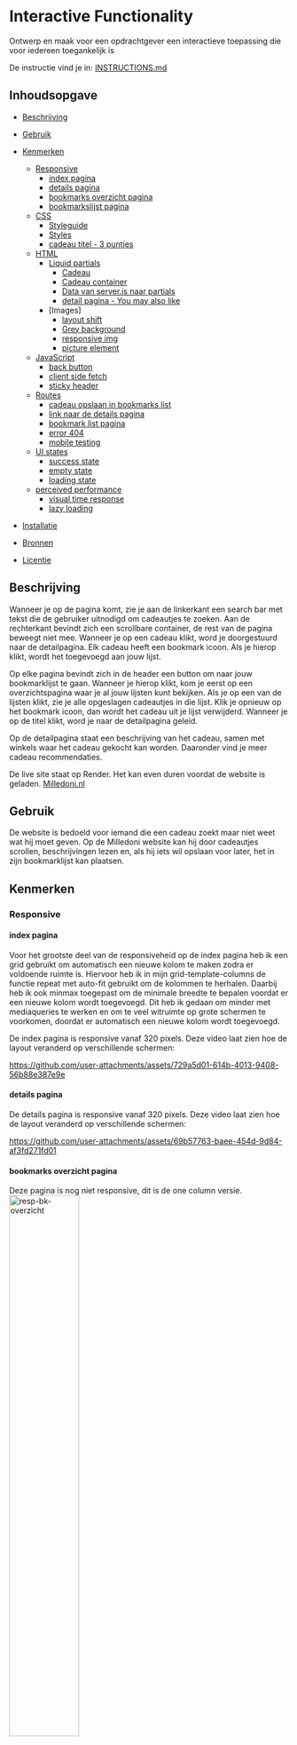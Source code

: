 # Interactive Functionality

Ontwerp en maak voor een opdrachtgever een interactieve toepassing die voor iedereen toegankelijk is

De instructie vind je in: [INSTRUCTIONS.md](https://github.com/fdnd-task/the-web-is-for-everyone-interactive-functionality/blob/main/docs/INSTRUCTIONS.md)


## Inhoudsopgave

  * [Beschrijving](#beschrijving)

  * [Gebruik](#gebruik)

  * [Kenmerken](#kenmerken)
      * [Responsive](#Responsive)<br/>
          * [index pagina](#index-pagina)<br/>
          * [details pagina](#details-pagina)<br/>
          * [bookmarks overzicht pagina](#bookmarks-overzicht-pagina)<br/>
          * [bookmarkslijst pagina](#bookmarkslijst-pagina)<br/>
      * [CSS](#CSS)<br/>
          * [Styleguide](#Styleguide)<br/>
          * [Styles](#Styles)<br/>
          * [cadeau titel - 3 puntjes](#cadeau-titel---3-puntjes)<br/>
      * [HTML](#HTML)<br/>
          * [Liquid partials](#Liquid-partials)<br/>
              * [Cadeau](#Cadeau)<br/>
              * [Cadeau container](#Cadeau-container)<br/>
              * [Data van server.js naar partials](#Data-van-serverJS-naar-partials)<br/>
              * [detail pagina - You may also like](#detail-pagina---you-may-also-like)<br/>
          * [Images]<br/>
              * [layout shift](#layout-shift)<br/>
              * [Grey background](#grey-background)<br/>
              * [responsive img](#responsive-img)<br/>
              * [picture element](#picture-element)<br/>
      * [JavaScript](#JavaScript)<br/>
          * [back button](#back-button)<br/>
          * [client side fetch](#client-side-fetch)<br/>
          * [sticky header](#sticky-header)<br/>
      * [Routes](#Routes)<br/>
          * [cadeau opslaan in bookmarks list](#cadeau-opslaan-in-bookmarks-list)<br/>
          * [link naar de details pagina](#link-naar-de-details-pagina)<br/>
          * [bookmark list pagina](#bookmark-list-pagina)<br/>
          * [error 404](#error-404)<br/>
          * [mobile testing](#mobile-testing)<br/>
      * [UI states](#UI-states)<br/>
          * [success state](#success-state)<br/>
          * [empty state](#empty-state)<br/>
          * [loading state](#loading-state)<br/>
      * [perceived performance](#perceived-performance)<br/>
          * [visual time response](#visual-time-response)<br/>
          * [lazy loading](#lazy-loading)<br/>

  * [Installatie](#installatie)

  * [Bronnen](#bronnen)

  * [Licentie](#licentie)

## Beschrijving
<!-- Bij Beschrijving staat kort beschreven wat voor project het is en wat je hebt gemaakt -->
<!-- Voeg een mooie poster visual of video toe 📸 -->
<!-- Voeg een link toe naar GitHub Pages 🌐-->
Wanneer je op de pagina komt, zie je aan de linkerkant een search bar met tekst die de gebruiker uitnodigd om cadeautjes te zoeken.
Aan de rechterkant bevindt zich een scrollbare container, de rest van de pagina beweegt niet mee.
Wanneer je op een cadeau klikt, word je doorgestuurd naar de detailpagina.
Elk cadeau heeft een bookmark icoon. Als je hierop klikt, wordt het toegevoegd aan jouw lijst.

Op elke pagina bevindt zich in de header een button om naar jouw bookmarklijst te gaan.
Wanneer je hierop klikt, kom je eerst op een overzichtspagina waar je al jouw lijsten kunt bekijken.
Als je op een van de lijsten klikt, zie je alle opgeslagen cadeautjes in die lijst.
Klik je opnieuw op het bookmark icoon, dan wordt het cadeau uit je lijst verwijderd.
Wanneer je op de titel klikt, word je naar de detailpagina geleid.

Op de detailpagina staat een beschrijving van het cadeau, samen met winkels waar het cadeau gekocht kan worden.
Daaronder vind je meer cadeau recommendaties.

De live site staat op Render. Het kan even duren voordat de website is geladen.
[Milledoni.nl](https://user-experience-enhanced-website-0mef.onrender.com)

## Gebruik
<!-- Bij Gebruik staat de user story, hoe het werkt en wat je er mee kan. -->
De website is bedoeld voor iemand die een cadeau zoekt maar niet weet wat hij moet geven.
Op de Milledoni website kan hij door cadeautjes scrollen, beschrijvingen lezen en, als hij iets wil opslaan voor later, het in zijn bookmarklijst kan plaatsen.

## Kenmerken
<!-- Bij Kenmerken staat welke technieken zijn gebruikt en hoe. Wat is de HTML structuur? Wat zijn de belangrijkste dingen in CSS? Wat is er met JS gedaan en hoe? Misschien heb je iets met NodeJS gedaan, of heb je een framework of library gebruikt? -->
### Responsive
#### index pagina
Voor het grootste deel van de responsiveheid op de index pagina heb ik een grid gebruikt om automatisch een nieuwe kolom te maken zodra er voldoende ruimte is. Hiervoor heb ik in mijn grid-template-columns de functie repeat met auto-fit gebruikt om de kolommen te herhalen. Daarbij heb ik ook minmax toegepast om de minimale breedte te bepalen voordat er een nieuwe kolom wordt toegevoegd.
Dit heb ik gedaan om minder met mediaqueries te werken en om te veel witruimte op grote schermen te voorkomen, doordat er automatisch een nieuwe kolom wordt toegevoegd.

De index pagina is responsive vanaf 320 pixels. Deze video laat zien hoe de layout veranderd op verschillende schermen:<br/>

https://github.com/user-attachments/assets/729a5d01-614b-4013-9408-56b88e387e9e


#### details pagina
De details pagina is responsive vanaf 320 pixels. Deze video laat zien hoe de layout veranderd op verschillende schermen:<br/>

https://github.com/user-attachments/assets/69b57763-baee-454d-9d84-af3fd271fd01

#### bookmarks overzicht pagina
Deze pagina is nog niet responsive, dit is de one column versie.<br/>
<img src="/bewijslast/resp-bk-overzicht.png" alt="resp-bk-overzicht" style="width: 50%;">


#### bookmarkslijst pagina
De bookmarkslijst pagina is ook responsive vanaf 320 pixels. Deze video laat zien hoe de layout veranderd op verschillende schermen:<br/>

https://github.com/user-attachments/assets/7bc22186-fdb5-4781-baea-31507d01cd20

### CSS
### Styleguide
De huisstijl is gebaseerd op dit [figma design](https://www.figma.com/design/4NBbUuyXIrZ7VFHaDAHJLs/milledoni-design?node-id=6-23251&t=GgUuJZRB3GWeNTFB-1)

De font sizes voor de titels zijn responsive gemaakt met clamp(), zodat ze op kleine schermen niet te groot lijken.
Tijdens de sprint review van sprint 9 gaf de opdrachtgever aan dat de font sizes niet overeenkwamen met het design. Dit kwam doordat ik gebruikmaakte van responsive font sizes.

Om dit op te lossen heb ik media queries gebruikt:
– Op de desktop versie gebruik ik vaste font sizes, zodat deze overeenkomen met het design.
– Op mobiele apparaten blijven de responsive font sizes actief, zodat de tekst goed schaalt en niet te groot wordt weergegeven.
https://github.com/vsheo/user-experience-enhanced-website/blob/584e67f860e7df4a24380b985f87eff62b19aff7/public/styles/milledoni.css#L33-L40

Naamgeving van custom properties: Het eerste woord (en soms ook het tweede) geeft aan waarvoor de custom property bedoeld is, en het laatste woord geeft aan wat er wordt veranderd.

Bijvoorbeeld, 'background-primary': het eerste woord geeft aan dat het voor de achtergrond bedoeld is, en het tweede woord geeft aan dat het de primaire kleur is.
https://github.com/vsheo/user-experience-enhanced-website/blob/584e67f860e7df4a24380b985f87eff62b19aff7/public/styles/milledoni.css#L13

In dit voorbeeld gebruik ik twee woorden om aan te geven voor welk element de custom property bedoeld is, en daarna wat het veranderd.
voorbeeld
--font-weight-regular
font-weight geeft aan dat het met de fonts te maken heeft, en regular geeft aan dat het de standaard font weight is.
voor de font weight benaming heb ik aangehouden hoe het in de font .ttf file heeft
hier zijn de font-weight cuistom properties in css stylesheet
https://github.com/vsheo/user-experience-enhanced-website/blob/584e67f860e7df4a24380b985f87eff62b19aff7/public/styles/milledoni.css#L42-L47

### Styles
In de Liquid-bestanden hebben de partials en elke pagina hun eigen CSS, die genest is. De main van de pagina's wordt genoemd naar de pagina naam, gevolgd door -main. Voor de partials gebruiken ze de class van de container.<br/>
<img src="/bewijslast/css-main-nest.png" alt="css-main-nest" style="width: 50%;"><br/>
<img src="/bewijslast/css-partials-nest.png" alt="css-partials-nest" style="width: 50%;">

Verder zijn alle HTML blokken in CSS ook genest. Bijvoorbeeld een article met meerdere elementen daarin.
In HTML geef ik het een class, en in CSS worden alle elementen binnen die class op dezelfde volgorde genest.
Voorbeeld van een article:
https://github.com/vsheo/user-experience-enhanced-website/blob/584e67f860e7df4a24380b985f87eff62b19aff7/views/details.liquid#L46-L53
Bijbehorende CSS:
https://github.com/vsheo/user-experience-enhanced-website/blob/584e67f860e7df4a24380b985f87eff62b19aff7/public/styles/style.css#L529-L613


### cadeau titel - 3 puntjes
Sommige cadeautjes hebben lange titels, waardoor sommige cadeautjes hoger werden dan andere.
Dit kwam doordat de titels soms meerdere regels in beslag namen.
Ik heb dit opgelost door de titels te verkorten met drie puntjes als ze te lang zijn:
– Op mobiel worden titels beperkt tot maximaal 1 regel.
– Op desktop versie tot maximaal 2 regels.

Hierdoor blijven alle cadeaukaartjes even hoog en behouden ze een consistente layout.
Verkorte titel op mobiel:<br/>
<img src="/bewijslast/gift-title-1.png" alt="gift-title-1" style="width: 30%;"><br/>
verkorte titel op desktop:<br/>
<img src="/bewijslast/gift-title-2.png" alt="gift-title-2" style="width: 30%;">


### HTML
In HTML hebben blok elementen, zoals article, een lege regel erboven en eronder.
Inline elementen, zoals svg en anchor tag, staan op één regel.

Er zijn soms uitzonderingen, zoals een anchor tag met een svg en tekst erin. In dat geval krijgen zowel de svg als de tekst hun eigen regel, zodat alle elementen binnen de anchor tag zichtbaar blijven.
https://github.com/vsheo/user-experience-enhanced-website/blob/584e67f860e7df4a24380b985f87eff62b19aff7/views/bk-overzicht.liquid#L25-L28


### Liquid partials
De herhalende stukken HTML-code op de website zijn in een aparte Liquid-bestand geplaatst. Hierdoor kunnen ze met Liquid op de juiste plek worden ingeladen. Ik heb dit gedaan zodat ik dezelfde code op meerdere plekken kan gebruiken, wat mijn code DRY (Don't Repeat Yourself) maakt. Als er een aanpassing in de HTML nodig is, hoeft dit maar op plek te gebeuren.


#### Cadeau
Dit article voor de cadeautjes wordt gebruikt op de index pagina, de detail pagina en de bookmarklijst pagina.
https://github.com/vsheo/user-experience-enhanced-website/blob/584e67f860e7df4a24380b985f87eff62b19aff7/views/partials/article-gift.liquid#L1-L39
Cadeau index pagina:<br/>
<img src="/bewijslast/dry-article-1.png" alt="dry-article-1" style="width: 50%;"><br/>
Cadeau details pagina:<br/>
<img src="/bewijslast/dry-article-2.png" alt="dry-article-2" style="width: 50%;"><br/>
Cadeau bookmarks pagina:<br/>
<img src="/bewijslast/dry-article-3.png" alt="dry-article-3" style="width: 50%;">

#### Cadeau container
De container onderaan de details pagina is hetzelfde als op de index pagina, met een paar kleine verschillen.
De code voor de container is in CSS op een centrale plek geplaatst, zodat deze op beide pagina's werkt. Voor kleine aanpassingen per pagina, zoals margins, zijn deze genest, zodat ze elkaar niet beïnvloeden.
Dit is de CSS voor de container:
https://github.com/vsheo/user-experience-enhanced-website/blob/584e67f860e7df4a24380b985f87eff62b19aff7/public/styles/style.css#L820-L845
Hier worden media queeries gemaakt die alleen op de index pagina gebruikt worden voor deze container:
https://github.com/vsheo/user-experience-enhanced-website/blob/584e67f860e7df4a24380b985f87eff62b19aff7/public/styles/style.css#L359-L373
En hier wordt op de details pagina de container veranderd naar een horizontrale scroll container:
https://github.com/vsheo/user-experience-enhanced-website/blob/584e67f860e7df4a24380b985f87eff62b19aff7/public/styles/style.css#L701-L719
container index pagina:<br/>
<img src="/bewijslast/dry-container-1.png" alt="dry-container-1" style="width: 80%;"><br/>
container details pagina:<br/>
<img src="/bewijslast/dry-container-2.png" alt="dry-container-2" style="width: 80%;">

#### Data van serverJS naar partials
In de index route geef ik de gegevens van alle cadeaus en de gegevens van alle bookmarks mee.
https://github.com/vsheo/user-experience-enhanced-website/blob/584e67f860e7df4a24380b985f87eff62b19aff7/server.js#L31
Op de index pagina en op de details pagina render ik de container voor alle cadeaus, waarbij ik zowel de gegevens van alle cadeaus als de bookmarks meegeef, omdat ik deze nodig heb om de cadeau kaartjes te genereren.
https://github.com/vsheo/user-experience-enhanced-website/blob/584e67f860e7df4a24380b985f87eff62b19aff7/views/index.liquid#L25
https://github.com/vsheo/user-experience-enhanced-website/blob/584e67f860e7df4a24380b985f87eff62b19aff7/views/details.liquid#L74
In de container gebruik ik eerst een if statement om te controleren of clickedGift.id aanwezig is.
Als dit het geval is, wordt de versie voor de detail pagina weergegeven.
Als clickedGift.id niet aanwezig is, wordt de code onder de else statement uitgevoerd, dit is de versie voor de indexpagina.
https://github.com/vsheo/user-experience-enhanced-website/blob/584e67f860e7df4a24380b985f87eff62b19aff7/views/partials/container-gift.liquid#L2-L20
De data om de cadeau kaartjes te maken wordt met een for loop één voor één gegenereerd.
Het cadeau dat op dat moment geopend is op de detail pagina hoeft niet opnieuw in deze container te worden weergegeven.
Daarom filter ik dit specifieke cadeau eruit met een unless statement: als de gift.id gelijk is aan clickedGift.id, wordt het overgeslagen.
https://github.com/vsheo/user-experience-enhanced-website/blob/584e67f860e7df4a24380b985f87eff62b19aff7/views/partials/container-gift.liquid#L7
In de partial van het cadeau gebruik ik de data voor de afbeelding, de naam van het cadeau, de slug voor de link naar de details pagina en de bookmarkgegevens om te bepalen of het cadeau een leeg of gekleurd bookmark icoon nodig heeft.
https://github.com/vsheo/user-experience-enhanced-website/blob/584e67f860e7df4a24380b985f87eff62b19aff7/views/partials/article-gift.liquid#L5-L37


#### detail pagina - You may also like
in het design was er bij het "you may also like" een grote verticale scroll container.<br/>
<img src="/bewijslast/gift-container-details-figma.png" alt="gift-container-details-figma" style="width: 50%;"><br/>

Ik heb ervoor gekozen om de verticale scrollcontainer om te zetten naar een horizontale.
Mijn gedachte achter deze wijziging is dat de detail pagina gericht is op het cadeau waar de gebruiker op dat moment naar kijkt.
Daarom wilde ik de focus bij dit cadeau houden, in plaats van de gebruiker af te leiden met andere cadeaus.
Op dit moment toon ik 6 cadeaus, en als de gebruiker meer resultaten wil zien, is er een knop die de gebruiker terug naar de hoofdpagina brengt om verder te zoeken.

Ik heb deze wijziging voorgesteld aan de opdrachtgever tijdens de sprint review, en de opdrachtgever vond dit een goed idee.<br/>
De nieuwe container:<br/>
<img src="/bewijslast/gift-container-details-new.png" alt="gift-container-details-new" style="width: 80%;">


### Images
#### layout shift
Afbeeldingen hebben in de HTML een vaste hoogte en breedte. Hierdoor ontstaat er geen layout shift wanneer de HTML eerst wordt geladen en de afbeeldingen later ingeladen worden.

voorbeeld op een img element
https://github.com/vsheo/user-experience-enhanced-website/blob/8a1189782cb37f1a33e628c4817e583318b5c61f/views/index.liquid#L16

Voor afbeeldingen uit Directus gebruik ik ?format=avif&width=343&height=295 om het formaat, de width en height op te geven.
https://github.com/vsheo/user-experience-enhanced-website/blob/8a1189782cb37f1a33e628c4817e583318b5c61f/views/partials/article-gift.liquid#L10-L14


#### responsive img
In Directus hebben sommige cadeaus een img tag. Met de code die in deze tag staat, kun je de afbeelding ophalen via de URL:
https://fdnd-agency.directus.app/assets/ + img tag
Directus ondersteunt ook het opvragen van afbeeldingen in specifieke formaten, zoals avif of webp. Dit doe je door filters toe te voegen, bijvoorbeeld:
?format=avif
Daarnaast kun je ook een specifieke hoogte en breedte meegeven om layout shifts te voorkomen. bijvoorbeeld:
?format=avif&width=343&height=295
Door deze filters te gebruiken, kun je next gen image formats gebruiken en layout shifts op je website voorkomen.

https://github.com/vsheo/user-experience-enhanced-website/blob/8a1189782cb37f1a33e628c4817e583318b5c61f/views/partials/article-gift.liquid#L10-L14


#### picture element
In de HTML heb ik het picture element gebruikt.
Dit element maakt het mogelijk om meerdere image formats aan te bieden. De browser kiest automatisch het eerste source element waarvan het formaat ondersteund wordt.
Als geen van de source formaten wordt ondersteund, valt de browser automatisch terug op de img tag binnen het picture element.

https://github.com/vsheo/user-experience-enhanced-website/blob/8a1189782cb37f1a33e628c4817e583318b5c61f/views/partials/article-gift.liquid#L10-L14


#### Grey background
Om aan de gebruiker te laten zien dat er nog iets ingeladen moet worden, heb ik een grijze achtergrond toegevoegd.
Dit heb ik gedaan door een div met een grijze achtergrond voor de picture tag te plaatsen die uiteindelijk de afbeelding toont.
Binnen de grid bevinden beide elementen zich op exact dezelfde grid area, waardoor de afbeelding over de grijze achtergrond heen komt te staan.

<img src="/bewijslast/skeleton-state-2.png" alt="skeleton-state-2" style="width: 50%;">

### JavaScript
#### back button
Op de detailpagina is er een terugknop.
Omdat je zowel via de index pagina als via de bookmarklijst pagina naar de detail pagina kunt gaan, kon ik geen "href" gebruiken om naar de vorige pagina terug te gaan.
Daarom heb ik met JavaScript de functie window.history.back(); gebruikt, zodat je naar de vorige pagina wordt geleid wanneer er op de knop wordt geklikt.
https://github.com/vsheo/user-experience-enhanced-website/blob/584e67f860e7df4a24380b985f87eff62b19aff7/public/scripts/main.js#L30-L43


#### client side fetch
Als er een fetch op de pagina plaatsvindt, dan gaat JavaScript luisteren naar een submit event. Het element waarop de submit plaatsvindt, slaan we op als een variabele.
https://github.com/vsheo/user-experience-enhanced-website/blob/584e67f860e7df4a24380b985f87eff62b19aff7/public/scripts/main.js#L52-L57

De browser wil op dat moment de pagina automatisch refreshen, maar wij voorkomen dit met preventDefault(). In plaats van een pagina refresh voegen we een class toe aan het element waarop het event plaatsvond.
https://github.com/vsheo/user-experience-enhanced-website/blob/584e67f860e7df4a24380b985f87eff62b19aff7/public/scripts/main.js#L70-L72

Deze class start een css animatie van een loader die ronddraaid. Dit blijft zo totdat het cadeau in de bookmarkslijst staat.
https://github.com/vsheo/user-experience-enhanced-website/blob/584e67f860e7df4a24380b985f87eff62b19aff7/public/styles/style.css#L897-L943

Daarna doen we een fetch naar de server, die HTML teruggeeft.
https://github.com/vsheo/user-experience-enhanced-website/blob/584e67f860e7df4a24380b985f87eff62b19aff7/public/scripts/main.js#L77-L84

De browser zou normaal de HTML parsen naar de DOM, maar omdat we preventDefault() hebben gebruikt, moeten we dit nu zelf doen.
https://github.com/vsheo/user-experience-enhanced-website/blob/584e67f860e7df4a24380b985f87eff62b19aff7/public/scripts/main.js#L88-L89

Nadat we de HTML hebben ontvangen, kunnen we met het data-enhanced attribuut zoeken waar de nieuwe HTML geplaatst moet worden.
https://github.com/vsheo/user-experience-enhanced-website/blob/584e67f860e7df4a24380b985f87eff62b19aff7/public/scripts/main.js#L94-L96

Vervolgens kunnen we de loading class verwijderen en de nieuwe HTML in de DOM plaatsen.
https://github.com/vsheo/user-experience-enhanced-website/blob/584e67f860e7df4a24380b985f87eff62b19aff7/public/scripts/main.js#L99-L103


#### sticky header
De header verdwijnt bij scrollen naar beneden en verschijnt weer bij scrollen naar boven.
Ik heb dit gedaan zodat de cadeau container op de index pagina de volledige hoogte van het scherm kan gebruiken voor de .
Voor mobiele apparaten is dit heel handig, omdat het scherm kleiner is. Als de gebruiker ver naar beneden is gescrold, hoeft die niet helemaal terug naar boven om de header weer te zien.

https://github.com/user-attachments/assets/300abf83-ee1a-4d57-92d9-64afa959ff87

### Routes
#### cadeau opslaan in bookmarks list
Op de index pagina heeft elk cadeau een POST methode gekoppeld aan het bookmark icoon.
Wanneer dit icoon wordt geklikt, wordt het cadeau toegevoegd aan de bookmarklijst in de database.
Dit gebeurt door de ID van het cadeau mee te geven.
https://github.com/vsheo/user-experience-enhanced-website/blob/584e67f860e7df4a24380b985f87eff62b19aff7/views/partials/article-gift.liquid#L19
In server.js wordt de id opgehaald met request.params.id. Deze id gebruik ik vervolgens in een fetch URL.
De URL filtert specifiek naar dit cadeau in de bookmarklijst.
https://github.com/vsheo/user-experience-enhanced-website/blob/584e67f860e7df4a24380b985f87eff62b19aff7/server.js#L39-L47
Met een if statement wordt gecontroleerd of er iets staat in de JSON die door de URL wordt opgehaald.
Als data.length van de gefetchte JSON groter is dan 0, betekent dit dat het cadeau al in de bookmarklijst staat.
Het cadeau wordt dan met de DELETE methode uit de database verwijderd.
https://github.com/vsheo/user-experience-enhanced-website/blob/584e67f860e7df4a24380b985f87eff62b19aff7/server.js#L50-L57
Als de respons leeg is, betekent dit dat het cadeau nog niet in de bookmarklijst staat.
Nu kunnen we het toevoegen aan de bookmarklijst met een POST methode.
Dit doen we door de id van het cadeau op te slaan als milledoni_products_id en ook een user-id mee te geven, zodat het cadeau in de persoonlijke lijst van de gebruiker kan worden opgeslagen.
https://github.com/vsheo/user-experience-enhanced-website/blob/584e67f860e7df4a24380b985f87eff62b19aff7/server.js#L61-L72
Nadat dit is gedaan, wordt de gebruiker weer teruggebracht naar de indexpagina.


#### link naar de details pagina
Wanneer er op de titel van het cadeau wordt geklikt, kom je op de detailpagina van dat cadeau terecht.
Dit wordt gedaan door de slug mee te geven in de link.
https://github.com/vsheo/user-experience-enhanced-website/blob/584e67f860e7df4a24380b985f87eff62b19aff7/views/partials/article-gift.liquid#L17
In server.js wordt de slug opgehaald met request.params. Hiermee wordt een fetch URL gemaakt die filtert op het cadeau met deze slug.
https://github.com/vsheo/user-experience-enhanced-website/blob/584e67f860e7df4a24380b985f87eff62b19aff7/server.js#L85-L94
De data van het cadeau wordt daarna meegegeven naar de detail pagina.
https://github.com/vsheo/user-experience-enhanced-website/blob/584e67f860e7df4a24380b985f87eff62b19aff7/server.js#L103
In de URL staat de slug van het cadeau, waardoor de gebruiker ook kan zien op welke pagina hij zich bevindt.


#### bookmark list pagina
Op de bookmarks overzichtpagina kun je een lijst openen. Dit wordt gedaan door de name van de lijst mee te geven.
https://github.com/vsheo/user-experience-enhanced-website/blob/584e67f860e7df4a24380b985f87eff62b19aff7/views/bk-overzicht.liquid#L10-L12
In server.js wordt de naam gebruikt om een fetch URL te maken die alle opgeslagen cadeautjes van die lijst ophaalt.
https://github.com/vsheo/user-experience-enhanced-website/blob/584e67f860e7df4a24380b985f87eff62b19aff7/server.js#L173-L176
Deze URL haalt alleen de id van het cadeau op, maar niet de rest van de data.
Omdat milledoni_products_id uit de vorige URL overeenkomt met de id in de JSON met alle cadeaugegevens, kunnen we een array maken met alle milledoni_products_id's
https://github.com/vsheo/user-experience-enhanced-website/blob/584e67f860e7df4a24380b985f87eff62b19aff7/server.js#L178-L185
Nu kunnen we met deze id's een nieuwe fetch URL maken die de rest van de data ophaalt.
Directus heeft al een methode om een array mee te geven in een URL.
Dus hoeven wij alleen nog de filter te schrijven en de array op de juiste plek in de URL te plaatsen.
https://github.com/vsheo/user-experience-enhanced-website/blob/584e67f860e7df4a24380b985f87eff62b19aff7/server.js#L189
Deze data wordt meegegeven aan de bookmarklijst pagina om de cadeau artikelen in te laden.


#### error 404
Als er een URL is die niet bestaat, komt de gebruiker op een error 404 pagina terecht.
Als de response van de URL een 404 statuscode teruggeeft, betekent dit dat de pagina niet gevonden is.
In dat geval gebruiken we render('404.liquid') om de error pagina in te laden.
https://github.com/vsheo/user-experience-enhanced-website/blob/584e67f860e7df4a24380b985f87eff62b19aff7/server.js#L198-L201
Op deze pagina is er een link terug naar de hoofdpagina.<br/>
<img src="/bewijslast/error-404-pagina.png" alt="error-404-pagina" style="width: 50%;">


#### mobile testing
In de app.listen heb ik '0.0.0.0' toegevoegd. Dit zorgt ervoor dat de server luistert naar alle HTTP verzoeken op het netwerk.
https://github.com/vsheo/user-experience-enhanced-website/blob/584e67f860e7df4a24380b985f87eff62b19aff7/server.js#L208
Je kunt deze localhost website op je telefoon testen met het volgende:<br/>
"het IP-adres van de computer" + :8000<br/>
8000 is het poortnummer dat je zelf meegeeft voor de localhost


### UI states
#### success state
Wanneer er op het bookmark icoon wordt geklikt, wordt het cadeau toegevoegd aan de bookmarklijst. Als feedforward gebruik ik een bookmark icoon met een plus erin. Wanneer hierop wordt geklikt, wordt het cadeau toegevoegd aan de bookmarklijst. Nadat het cadeau in de bookmarklijst staat, verandert het bookmark icoon naar een zwarte versie, dit is feedback aan de gebruiker. Dit heb ik gedaan zodat de gebruiker op de index en details pagina kan zien welke cadeaus al in zijn bookmarklijst staan.<br/>

index pagina

https://github.com/user-attachments/assets/35d983ac-8957-4e97-b50a-7b58490ff6f1

details pagina

https://github.com/user-attachments/assets/6fe291c6-4f57-4af0-8183-18b4b1bfc824


#### empty state
Als er geen cadeaus zijn opgeslagen in de bookmarklijst, is er op de bookmarklijst pagina een video voorbeeld van hoe de gebruiker cadeaus kan opslaan.<br/>
Deze pagina/state heb ik gemaakt zodat gebruikers weten dat hun lijst leeg is, en in geval ze niet weten hoe ze cadeaus kunnen toevoegen, heb ik een voorbeeld video gemaakt.<br/>
<img src="/bewijslast/empty-bookmark-list.png" alt="empty-bookmark-list" style="width: 50%;">


### perceived performance
#### visual time response
Ik heb een loading animatie toegevoegd aan de bookmarks.
Als het iets langer duurt om een item toe te voegen aan de bookmarklijst, ziet de gebruiker deze animatie.
Zo krijgt de gebruiker feedback dat er iets aan het gebeuren is.

https://github.com/user-attachments/assets/d3952f22-a3c3-494d-9005-30b1c92c7407


#### lazy loading
Op de afbeeldingen heb ik in de HTML de tag loading="lazy" toegevoegd.
Dit betekent dat afbeeldingen pas worden ingeladen wanneer ze in beeld komen.
Afbeeldingen die verder onderaan de pagina staan, worden daardoor pas later geladen.
Dit zorgt ervoor dat de website sneller zichtbaar is voor de gebruiker.

https://github.com/vsheo/user-experience-enhanced-website/blob/8a1189782cb37f1a33e628c4817e583318b5c61f/views/partials/article-gift.liquid#L13


## Installatie
<!-- Bij Installatie staat hoe een andere developer aan jouw repo kan werken -->
- Download de nieuwste versie van Node.js (https://nodejs.org/en) op je laptop of computer.
- Fork deze repository en clone deze naar je laptop.
- Open de repository in GitHub.
- Open de terminal in VS Code en voer het volgende command uit:
    - 'npm install'
- Zodra de installatie klaar is, voer je het volgende commando uit om de website op localhost te starten:
    - 'npm start'
- Als alles goed is gegaan, krijg je in de terminal een link naar de juiste localhost. Klik hierop om de website in de browser te openen.
- Om de website te stoppen, voer je in de VS Code terminal het volgende command uit:
    - 'Ctrl + C'

## Bronnen

## Licentie

This project is licensed under the terms of the [MIT license](./LICENSE).
